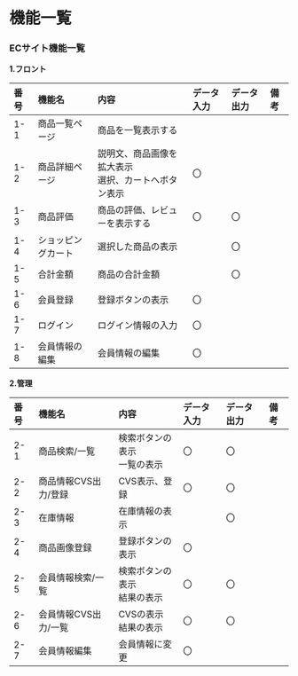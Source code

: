 # 機能一覧
### ECサイト機能一覧
**1.フロント**

|番号|機能名|内容|データ入力|データ出力|備考|
|:---|:---|:---|:---|:----|:---|
|1-1|商品一覧ページ|商品を一覧表示する||||
|1-2|商品詳細ページ|説明文、商品画像を拡大表示<br>選択、カートへボタン表示|〇|||
|1-3|商品評価|商品の評価、レビューを表示する|〇|〇||
|1-4|ショッピングカート|選択した商品の表示||〇||
|1-5|合計金額|商品の合計金額||〇||
|1-6|会員登録|登録ボタンの表示|〇|||
|1-7|ログイン|ログイン情報の入力|〇|||
|1-8|会員情報の編集|会員情報の編集|〇|||

**2.管理**

|番号|機能名|内容|データ入力|データ出力|備考|
|:---|:---|:---|:---|:----|:---|
|2-1|商品検索/一覧|検索ボタンの表示<br>一覧の表示|〇|〇||
|2-2|商品情報CVS出力/登録|CVS表示、登録|〇|〇||
|2-3|在庫情報|在庫情報の表示||〇||
|2-4|商品画像登録|登録ボタンの表示|〇|||
|2-5|会員情報検索/一覧|検索ボタンの表示<br>結果の表示|〇|〇||
|2-6|会員情報CVS出力/一覧|CVSの表示<br>結果の表示|〇|〇||
|2-7|会員情報編集|会員情報に変更|〇|||
